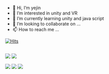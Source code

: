 - 👋 Hi, I’m yejin
- 👀 I’m interested in unity and VR
- 🌱 I’m currently learning unity and java script
- 💞️ I’m looking to collaborate on ...
- 📫 How to reach me ...


[![Hits](https://hits.seeyoufarm.com/api/count/incr/badge.svg?url=https%3A%2F%2Fgithub.com%2Fkaywonyejin&count_bg=%23A9F4F5&title_bg=%23F1A2FF&icon=&icon_color=%23E7E7E7&title=hits&edge_flat=false)](https://hits.seeyoufarm.com)

<br>
<img src="https://img.shields.io/badge/Adobe Illustrator-FF9A00?style=flat-square&logo=Adobe Illustrator&logoColor=white"/></a>
<img src="https://img.shields.io/badge/Adobe Photoshop-31A8FF?style=flat-square&logo=Adobe Photoshop&logoColor=white"/></a>
</br>

<img src="https://img.shields.io/badge/Adobe After Effects-9999FF?style=flat-square&logo=Adobe After Effects&logoColor=white"/></a>
<img src="https://img.shields.io/badge/Adobe Premiere Pro-9999FF?style=flat-square&logo=Adobe Premiere Pro&logoColor=white"/></a>
<img src="https://img.shields.io/badge/Adobe After Effects-9999FF?style=flat-square&logo=Adobe After Effects&logoColor=white"/></a>
</div>




<!---
kaywonyejin/kaywonyejin is a ✨ special ✨ repository because its `README.md` (this file) appears on your GitHub profile.
You can click the Preview link to take a look at your changes.
--->
